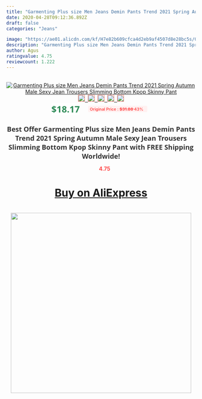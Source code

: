 ```yaml
---
title: "Garmenting Plus size Men Jeans Demin Pants Trend 2021 Spring Autumn Male Sexy Jean Trousers Slimming Bottom Kpop Skinny Pant"
date: 2020-04-28T09:12:36.892Z
draft: false
categories: "Jeans"

image: "https://ae01.alicdn.com/kf/H7e82b609cfca4d2eb9af4507d8e28bc5s/Garmenting-Plus-size-Men-Jeans-Demin-Pants-Trend-2021-Spring-Autumn-Male-Sexy-Jean-Trousers-Slimming.jpg"
description: "Garmenting Plus size Men Jeans Demin Pants Trend 2021 Spring Autumn Male Sexy Jean Trousers Slimming Bottom Kpop Skinny Pant"
author: Agus
ratingvalue: 4.75
reviewcount: 1.222
---
```

<br>
<div style="text-align: center;">
<a href="https://s.click.aliexpress.com/e/_9HHBl7" target="_blank" rel="nofollow noopener noreferrer"><img alt="Garmenting Plus size Men Jeans Demin Pants Trend 2021 Spring Autumn Male Sexy Jean Trousers Slimming Bottom Kpop Skinny Pant" class="magnifier-image" src="https://ae01.alicdn.com/kf/H7e82b609cfca4d2eb9af4507d8e28bc5s/Garmenting-Plus-size-Men-Jeans-Demin-Pants-Trend-2021-Spring-Autumn-Male-Sexy-Jean-Trousers-Slimming.jpg_640x640.jpg">
<br>
<img style="border:1px solid salmon" src="https://ae01.alicdn.com/kf/H7e82b609cfca4d2eb9af4507d8e28bc5s/Garmenting-Plus-size-Men-Jeans-Demin-Pants-Trend-2021-Spring-Autumn-Male-Sexy-Jean-Trousers-Slimming.jpg_120x120.jpg">&nbsp;&nbsp;<img style="border:1px solid salmon" src="https://ae01.alicdn.com/kf/H0bf26af7588d49fbac9cc8f28893ed35f/Garmenting-Plus-size-Men-Jeans-Demin-Pants-Trend-2021-Spring-Autumn-Male-Sexy-Jean-Trousers-Slimming.jpg_120x120.jpg">&nbsp;&nbsp;<img style="border:1px solid salmon" src="https://ae01.alicdn.com/kf/H3db33ceddca348f79f51253d11112c3aB/Garmenting-Plus-size-Men-Jeans-Demin-Pants-Trend-2021-Spring-Autumn-Male-Sexy-Jean-Trousers-Slimming.jpg_120x120.jpg">&nbsp;&nbsp;<img style="border:1px solid salmon" src="https://ae01.alicdn.com/kf/H237ad90f02604450ac07df7d3b6c0fd9T/Garmenting-Plus-size-Men-Jeans-Demin-Pants-Trend-2021-Spring-Autumn-Male-Sexy-Jean-Trousers-Slimming.jpg_120x120.jpg">&nbsp;&nbsp;<img style="border:1px solid salmon" src="https://ae01.alicdn.com/kf/Hd8c8519e54984f38b96a8cf971147272B/Garmenting-Plus-size-Men-Jeans-Demin-Pants-Trend-2021-Spring-Autumn-Male-Sexy-Jean-Trousers-Slimming.jpg_120x120.jpg"></a></div><br0>
<div style="text-align: center;"><span style="background-color: white; border: 0px; box-sizing: border-box; color: seagreen; display: inline-block; font-family: &quot;open sans&quot; , &quot;arial&quot; , &quot;helvetica&quot; , sans-serif , &quot;heiti&quot;; font-size: 24px; font-stretch: inherit; font-weight: 700; line-height: inherit; margin: 0px 10px 0px 0px; padding: 0px; vertical-align: middle;">$18.17 </span>
<span style="background: rgb(255 , 241 , 241); border-radius: 3px; border: 0px; box-sizing: border-box; color: #ff4747; display: inline-block; font-family: inherit; font-size: 12px; font-stretch: inherit; font-style: inherit; font-variant: inherit; font-weight: 600; line-height: inherit; margin: 0px; padding: 2px 5px; transform: scale(0.9); vertical-align: middle;">Original Price : <b style="text-decoration: line-through;">$31.88 </b> 43%&nbsp;&nbsp;</span></div>
<h1 style="color: #333333; display: inline-block; font-family: &quot;open sans&quot; , &quot;arial&quot; , &quot;helvetica&quot; , sans-serif , &quot;heiti&quot;; font-size: 18px; font-stretch: inherit; font-weight: 700; text-align: center;">Best Offer Garmenting Plus size Men Jeans Demin Pants Trend 2021 Spring Autumn Male Sexy Jean Trousers Slimming Bottom Kpop Skinny Pant with FREE Shipping Worldwide!</h1>
<div style="color: #ff4747; text-align: center;">
<img src="https://4.bp.blogspot.com/-M0ZcTcb-5uY/XleCXlxnR4I/AAAAAAAAAEc/OrjgMkXV1oMQFaCRZj5HQwOCBcu3w1FegCPcBGAYYCw/s1600/star.png" style="height: 15px;">&nbsp;<b>4.75</b></div>
<div class="button_cont" align="center"><a class="buynow_a" href="https://s.click.aliexpress.com/e/_9HHBl7" target="_blank" rel="nofollow noopener noreferrer"><H1>Buy on AliExpress</H1></a></div><br>
<div class="separator" style="clear: both; text-align: center;">
<img src="https://lh3.googleusercontent.com/-pTy5HemUv9M/XlePHvY0dAI/AAAAAAAAAE4/0nX5iRUoIWY8eMW9Dpxeirr157OZliDIgCLcBGAsYHQ/s1600/badge.gif" width="480">
</div>
